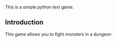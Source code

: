 This is a simple python text game.

Introduction
------------
This game allows you to fight monsters in a dungeon
